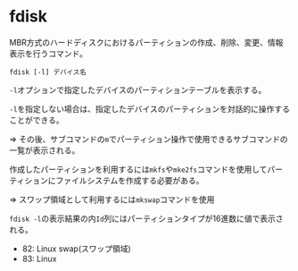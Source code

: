 # fdisk

MBR方式のハードディスクにおけるパーティションの作成、削除、変更、情報表示を行うコマンド。

```
fdisk [-l] デバイス名
```

`-l`オプションで指定したデバイスのパーティションテーブルを表示する。

`-l`を指定しない場合は、指定したデバイスのパーティションを対話的に操作することができる。

=> その後、サブコマンドの`m`でパーティション操作で使用できるサブコマンドの一覧が表示される。

作成したパーティションを利用するには`mkfs`や`mke2fs`コマンドを使用してパーティションにファイルシステムを作成する必要がある。

=> スワップ領域として利用するには`mkswap`コマンドを使用

`fdisk -l`の表示結果の内`Id`列にはパーティションタイプが16進数に値で表示される。

- 82: Linux swap(スワップ領域)
- 83: Linux

